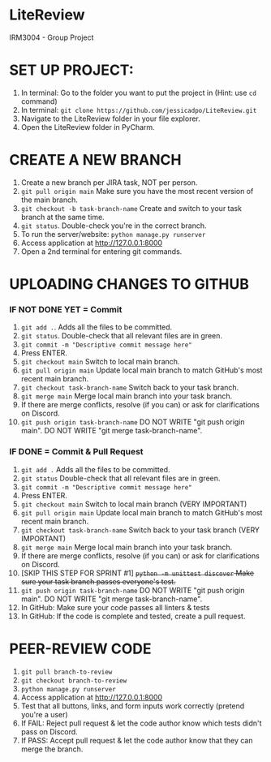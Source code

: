 # LiteReview
IRM3004 - Group Project

# SET UP PROJECT:
1. In terminal: Go to the folder you want to put the project in (Hint: use `cd` command)
2. In terminal: `git clone https://github.com/jessicadpo/LiteReview.git`
3. Navigate to the LiteReview folder in your file explorer.
4. Open the LiteReview folder in PyCharm.

# CREATE A NEW BRANCH
1. Create a new branch per JIRA task, NOT per person.
2. `git pull origin main` Make sure you have the most recent version of the main branch.
3. `git checkout -b task-branch-name` Create and switch to your task branch at the same time.
4. `git status`. Double-check you're in the correct branch.
5. To run the server/website: `python manage.py runserver`
6. Access application at http://127.0.0.1:8000
7. Open a 2nd terminal for entering git commands.

# UPLOADING CHANGES TO GITHUB
### IF NOT DONE YET = Commit
1. `git add .`. Adds all the files to be committed.
2. `git status`. Double-check that all relevant files are in green.
3. `git commit -m "Descriptive commit message here"`
4. Press ENTER.
5. `git checkout main` Switch to local main branch.
6. `git pull origin main` Update local main branch to match GitHub's most recent main branch.
7. `git checkout task-branch-name` Switch back to your task branch.
8. `git merge main` Merge local main branch into your task branch.
9. If there are merge conflicts, resolve (if you can) or ask for clarifications on Discord.
10. `git push origin task-branch-name` DO NOT WRITE "git push origin main". DO NOT WRITE "git merge task-branch-name".

### IF DONE = Commit & Pull Request
1. `git add .` Adds all the files to be committed.
2. `git status` Double-check that all relevant files are in green.
3. `git commit -m "Descriptive commit message here"`
4. Press ENTER.
5. `git checkout main` Switch to local main branch (VERY IMPORTANT)
6. `git pull origin main` Update local main branch to match GitHub's most recent main branch.
7. `git checkout task-branch-name` Switch back to your task branch (VERY IMPORTANT)
8. `git merge main` Merge local main branch into your task branch.
9. If there are merge conflicts, resolve (if you can) or ask for clarifications on Discord.
10. [SKIP THIS STEP FOR SPRINT #1] ~~`python -m unittest discover` Make sure your task branch passes everyone's test.~~
11. `git push origin task-branch-name` DO NOT WRITE "git push origin main". DO NOT WRITE "git merge task-branch-name".
12. In GitHub: Make sure your code passes all linters & tests
13. In GitHub: If the code is complete and tested, create a pull request.

# PEER-REVIEW CODE
1. `git pull branch-to-review`
2. `git checkout branch-to-review`
3. `python manage.py runserver`
4. Access application at http://127.0.0.1:8000
5. Test that all buttons, links, and form inputs work correctly (pretend you're a user)
6. If FAIL: Reject pull request & let the code author know which tests didn't pass on Discord.
7. If PASS: Accept pull request & let the code author know that they can merge the branch.